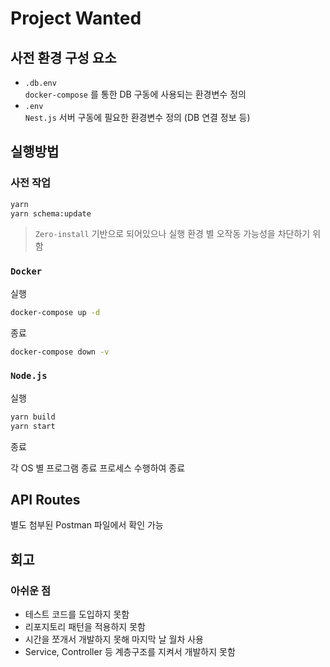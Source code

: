 # Project Wanted

## 사전 환경 구성 요소

- `.db.env`  
  `docker-compose` 를 통한 DB 구동에 사용되는 환경변수 정의
- `.env`  
  `Nest.js` 서버 구동에 필요한 환경변수 정의 (DB 연결 정보 등)

## 실행방법

### 사전 작업

```zsh
yarn
yarn schema:update
```

> `Zero-install` 기반으로 되어있으나 실행 환경 별 오작동 가능성을 차단하기 위함

### `Docker`

실행

```zsh
docker-compose up -d
```

종료

```zsh
docker-compose down -v
```

### `Node.js`

실행

```zsh
yarn build
yarn start
```

종료

각 OS 별 프로그램 종료 프로세스 수행하여 종료

## API Routes

별도 첨부된 Postman 파일에서 확인 가능

## 회고

### 아쉬운 점

- 테스트 코드를 도입하지 못함
- 리포지토리 패턴을 적용하지 못함
- 시간을 쪼개서 개발하지 못해 마지막 날 월차 사용
- Service, Controller 등 계층구조를 지켜서 개발하지 못함
